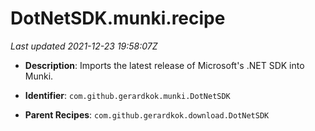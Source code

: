 # DotNetSDK.munki.recipe

_Last updated 2021-12-23 19:58:07Z_

- **Description**: Imports the latest release of Microsoft's .NET SDK into Munki.

- **Identifier**: `com.github.gerardkok.munki.DotNetSDK`

- **Parent Recipes**: `com.github.gerardkok.download.DotNetSDK`